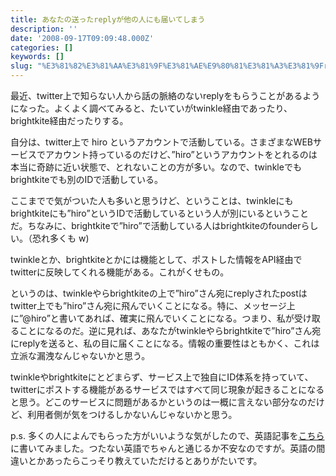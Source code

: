 ```yaml
---
title: あなたの送ったreplyが他の人にも届いてしまう
description: ''
date: '2008-09-17T09:09:48.000Z'
categories: []
keywords: []
slug: "%E3%81%82%E3%81%AA%E3%81%9F%E3%81%AE%E9%80%81%E3%81%A3%E3%81%9Freply%E3%81%8C%E4%BB%96%E3%81%AE%E4%BA%BA%E3%81%AB%E3%82%82%E5%B1%8A%E3%81%84%E3%81%..."
---
```

最近、twitter上で知らない人から話の脈絡のないreplyをもらうことがあるようになった。よくよく調べてみると、たいていがtwinkle経由であったり、brightkite経由だったりする。

自分は、twitter上で hiro というアカウントで活動している。さまざまなWEBサービスでアカウント持っているのだけど、”hiro”というアカウントをとれるのは本当に奇跡に近い状態で、とれないことの方が多い。なので、twinkleでもbrightkiteでも別のIDで活動している。

ここまでで気がついた人も多いと思うけど、ということは、twinkleにもbrightkiteにも”hiro”というIDで活動しているという人が別にいるということだ。ちなみに、brightkiteで”hiro”で活動している人はbrightkiteのfounderらしい。（恐れ多くも w)

twinkleとか、brightkiteとかには機能として、ポストした情報をAPI経由でtwitterに反映してくれる機能がある。これがくせもの。

というのは、twinkleやらbrightkiteの上で”hiro”さん宛にreplyされたpostはtwitter上でも”hiro”さん宛に飛んでいくことになる。特に、メッセージ上に”@hiro”と書いてあれば、確実に飛んでいくことになる。つまり、私が受け取ることになるのだ。逆に見れば、あなたがtwinkleやらbrightkiteで”hiro”さん宛にreplyを送ると、私の目に届くことになる。情報の重要性はともかく、これは立派な漏洩なんじゃないかと思う。

twinkleやbrightkiteにとどまらず、サービス上で独自にID体系を持っていて、twitterにポストする機能があるサービスではすべて同じ現象が起きることになると思う。どこのサービスに問題があるかというのは一概に言えない部分なのだけど、利用者側が気をつけるしかないんじゃないかと思う。

p.s. 多くの人によんでもらった方がいいような気がしたので、英語記事を[こちら](http://enqli.wordpress.com/2008/09/17/your-reply-message-leak-out/)に書いてみました。つたない英語でちゃんと通じるか不安なのですが。英語の間違いとかあったらこっそり教えていただけるとありがたいです。
